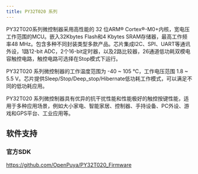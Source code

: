 ```yaml
---
title: PY32T020 系列
---
```


PY32T020系列微控制器采用高性能的 32 位ARM® Cortex®-M0+内核，宽电压工作范围的MCU。嵌入32Kbytes Flash和4 Kbytes SRAM存储器，最高工作频率48 MHz。包含多种不同封装类型多款产品。芯片集成I2C、SPI、UART等通讯外设，1路12-bit ADC，2个16-bit定时器，以及2路比较器，26通道低功耗双模电容触控电路，触控电路可选择在Stop模式下运行。

PY32T020 系列微控制器的工作温度范围为 -40 ~ 105 °C，工作电压范围 1.8 ~ 5.5 V。芯片提供Sleep/Stop/Deep_stop/Hibernate低功耗工作模式，可以满足不同的低功耗应用。

PY32T020 系列微控制器具有优异的抗干扰性能和性能极好的触控按键性能，适用于多种应用场景，例如大小家电、智能家居、控制器、手持设备、PC外设、游戏和GPS平台、工业应用等。

<!-- @include: ../../data/markdown/PY32T020/zh-CN.md -->

## 软件支持

### 官方SDK

<https://github.com/OpenPuya/PY32T020_Firmware>

